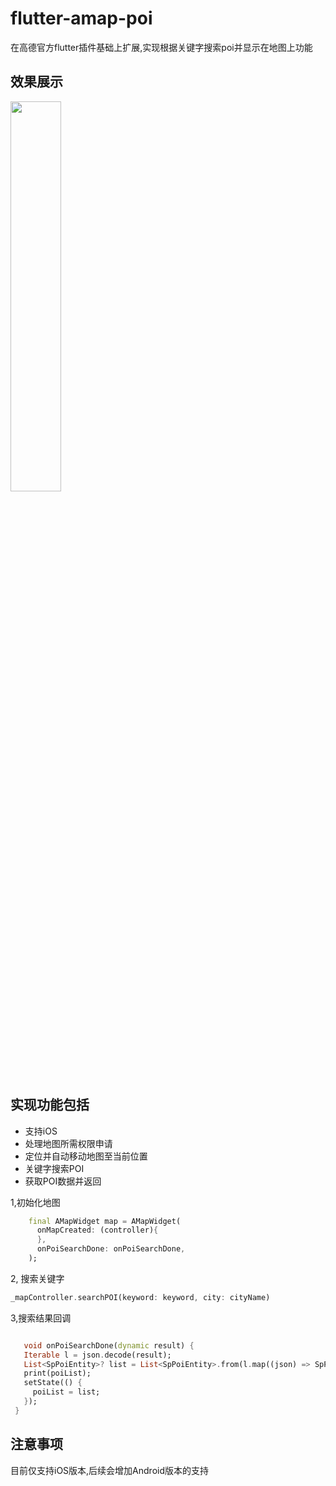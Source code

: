 # flutter-amap-poi
在高德官方flutter插件基础上扩展,实现根据关键字搜索poi并显示在地图上功能

## 效果展示
<img src=https://user-images.githubusercontent.com/7219191/167600361-fb90f178-188c-4382-8c92-380e6f2f1ae7.jpg width=40% />

## 实现功能包括
* 支持iOS
* 处理地图所需权限申请
* 定位并自动移动地图至当前位置
* 关键字搜索POI
* 获取POI数据并返回


1,初始化地图
```dart
    final AMapWidget map = AMapWidget(
      onMapCreated: (controller){
      },
      onPoiSearchDone: onPoiSearchDone,
    );
```
 2, 搜索关键字

 ```dart
 _mapController.searchPOI(keyword: keyword, city: cityName)
 ```
 3,搜索结果回调

 ```dart

    void onPoiSearchDone(dynamic result) {
    Iterable l = json.decode(result);
    List<SpPoiEntity>? list = List<SpPoiEntity>.from(l.map((json) => SpPoiEntity.fromJson(json)));
    print(poiList);
    setState(() {
      poiList = list;
    });
  }
 ```
## 注意事项
  目前仅支持iOS版本,后续会增加Android版本的支持

